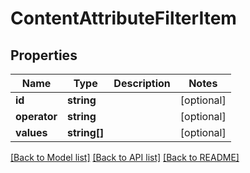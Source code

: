 # ContentAttributeFilterItem

## Properties
Name | Type | Description | Notes
------------ | ------------- | ------------- | -------------
**id** | **string** |  | [optional] 
**operator** | **string** |  | [optional] 
**values** | **string[]** |  | [optional] 

[[Back to Model list]](../README.md#documentation-for-models) [[Back to API list]](../README.md#documentation-for-api-endpoints) [[Back to README]](../README.md)


